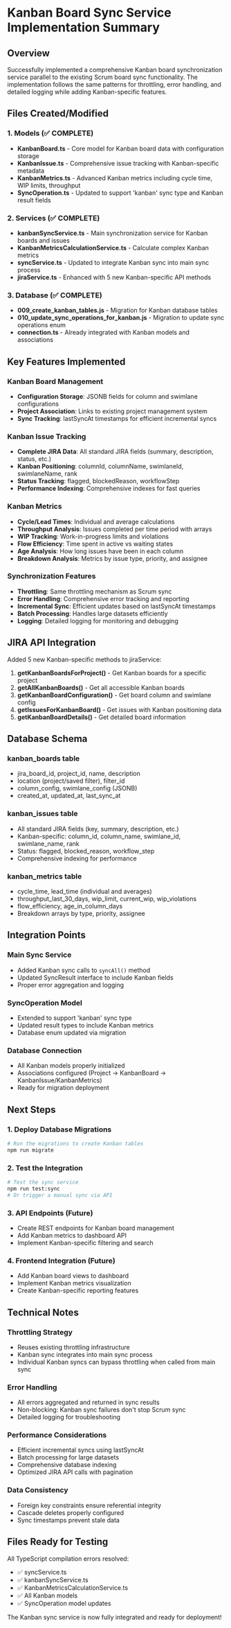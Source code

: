 # Kanban Board Sync Service Implementation Summary

## Overview
Successfully implemented a comprehensive Kanban board synchronization service parallel to the existing Scrum board sync functionality. The implementation follows the same patterns for throttling, error handling, and detailed logging while adding Kanban-specific features.

## Files Created/Modified

### 1. Models (✅ COMPLETE)
- **KanbanBoard.ts** - Core model for Kanban board data with configuration storage
- **KanbanIssue.ts** - Comprehensive issue tracking with Kanban-specific metadata
- **KanbanMetrics.ts** - Advanced Kanban metrics including cycle time, WIP limits, throughput
- **SyncOperation.ts** - Updated to support 'kanban' sync type and Kanban result fields

### 2. Services (✅ COMPLETE)
- **kanbanSyncService.ts** - Main synchronization service for Kanban boards and issues
- **KanbanMetricsCalculationService.ts** - Calculate complex Kanban metrics
- **syncService.ts** - Updated to integrate Kanban sync into main sync process
- **jiraService.ts** - Enhanced with 5 new Kanban-specific API methods

### 3. Database (✅ COMPLETE)
- **009_create_kanban_tables.js** - Migration for Kanban database tables
- **010_update_sync_operations_for_kanban.js** - Migration to update sync operations enum
- **connection.ts** - Already integrated with Kanban models and associations

## Key Features Implemented

### Kanban Board Management
- **Configuration Storage**: JSONB fields for column and swimlane configurations
- **Project Association**: Links to existing project management system
- **Sync Tracking**: lastSyncAt timestamps for efficient incremental syncs

### Kanban Issue Tracking
- **Complete JIRA Data**: All standard JIRA fields (summary, description, status, etc.)
- **Kanban Positioning**: columnId, columnName, swimlaneId, swimlaneName, rank
- **Status Tracking**: flagged, blockedReason, workflowStep
- **Performance Indexing**: Comprehensive indexes for fast queries

### Kanban Metrics
- **Cycle/Lead Times**: Individual and average calculations
- **Throughput Analysis**: Issues completed per time period with arrays
- **WIP Tracking**: Work-in-progress limits and violations
- **Flow Efficiency**: Time spent in active vs waiting states
- **Age Analysis**: How long issues have been in each column
- **Breakdown Analysis**: Metrics by issue type, priority, and assignee

### Synchronization Features
- **Throttling**: Same throttling mechanism as Scrum sync
- **Error Handling**: Comprehensive error tracking and reporting
- **Incremental Sync**: Efficient updates based on lastSyncAt timestamps
- **Batch Processing**: Handles large datasets efficiently
- **Logging**: Detailed logging for monitoring and debugging

## JIRA API Integration

Added 5 new Kanban-specific methods to jiraService:
1. **getKanbanBoardsForProject()** - Get Kanban boards for a specific project
2. **getAllKanbanBoards()** - Get all accessible Kanban boards
3. **getKanbanBoardConfiguration()** - Get board column and swimlane config
4. **getIssuesForKanbanBoard()** - Get issues with Kanban positioning data
5. **getKanbanBoardDetails()** - Get detailed board information

## Database Schema

### kanban_boards table
- jira_board_id, project_id, name, description
- location (project/saved filter), filter_id
- column_config, swimlane_config (JSONB)
- created_at, updated_at, last_sync_at

### kanban_issues table
- All standard JIRA fields (key, summary, description, etc.)
- Kanban-specific: column_id, column_name, swimlane_id, swimlane_name, rank
- Status: flagged, blocked_reason, workflow_step
- Comprehensive indexing for performance

### kanban_metrics table
- cycle_time, lead_time (individual and averages)
- throughput_last_30_days, wip_limit, current_wip, wip_violations
- flow_efficiency, age_in_column_days
- Breakdown arrays by type, priority, assignee

## Integration Points

### Main Sync Service
- Added Kanban sync calls to `syncAll()` method
- Updated SyncResult interface to include Kanban fields
- Proper error aggregation and logging

### SyncOperation Model
- Extended to support 'kanban' sync type
- Updated result types to include Kanban metrics
- Database enum updated via migration

### Database Connection
- All Kanban models properly initialized
- Associations configured (Project -> KanbanBoard -> KanbanIssue/KanbanMetrics)
- Ready for migration deployment

## Next Steps

### 1. Deploy Database Migrations
```bash
# Run the migrations to create Kanban tables
npm run migrate
```

### 2. Test the Integration
```bash
# Test the sync service
npm run test:sync
# Or trigger a manual sync via API
```

### 3. API Endpoints (Future)
- Create REST endpoints for Kanban board management
- Add Kanban metrics to dashboard API
- Implement Kanban-specific filtering and search

### 4. Frontend Integration (Future)
- Add Kanban board views to dashboard
- Implement Kanban metrics visualization
- Create Kanban-specific reporting features

## Technical Notes

### Throttling Strategy
- Reuses existing throttling infrastructure
- Kanban sync integrates into main sync process
- Individual Kanban syncs can bypass throttling when called from main sync

### Error Handling
- All errors aggregated and returned in sync results
- Non-blocking: Kanban sync failures don't stop Scrum sync
- Detailed logging for troubleshooting

### Performance Considerations
- Efficient incremental syncs using lastSyncAt
- Batch processing for large datasets
- Comprehensive database indexing
- Optimized JIRA API calls with pagination

### Data Consistency
- Foreign key constraints ensure referential integrity
- Cascade deletes properly configured
- Sync timestamps prevent stale data

## Files Ready for Testing

All TypeScript compilation errors resolved:
- ✅ syncService.ts
- ✅ kanbanSyncService.ts
- ✅ KanbanMetricsCalculationService.ts
- ✅ All Kanban models
- ✅ SyncOperation model updates

The Kanban sync service is now fully integrated and ready for deployment!
